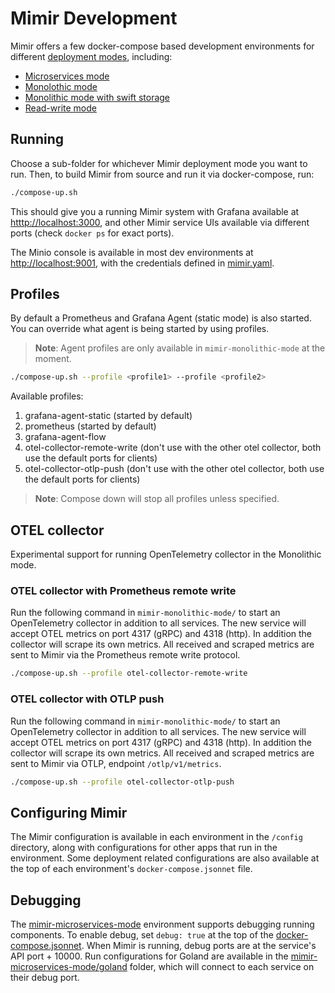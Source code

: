 # Mimir Development

Mimir offers a few docker-compose based development environments for different [deployment modes][deployment-modes], including:

- [Microservices mode](./mimir-microservices-mode)
- [Monolothic mode](./mimir-monolithic-mode)
- [Monolithic mode with swift storage](./mimir-monolithic-mode-with-swift-storage)
- [Read-write mode](./mimir-read-write-mode)

## Running

Choose a sub-folder for whichever Mimir deployment mode you want to run. Then, to build Mimir from source and run it via docker-compose, run:

```bash
./compose-up.sh
```

This should give you a running Mimir system with Grafana available at [htttp://localhost:3000](http://localhost:3000), and other Mimir service UIs available via different ports (check `docker ps` for exact ports).

The Minio console is available in most dev environments at [http://localhost:9001](http://localhost:9001), with the credentials defined in [mimir.yaml][minio-creds].

## Profiles

By default a Prometheus and Grafana Agent (static mode) is also started. You can override what agent is being started by using profiles.

> **Note**: Agent profiles are only available in `mimir-monolithic-mode` at the moment.

```bash
./compose-up.sh --profile <profile1> --profile <profile2>
```

Available profiles:

1. grafana-agent-static (started by default)
1. prometheus (started by default)
1. grafana-agent-flow
1. otel-collector-remote-write (don't use with the other otel collector, both use the default ports for clients)
1. otel-collector-otlp-push (don't use with the other otel collector, both use the default ports for clients)

> **Note**: Compose down will stop all profiles unless specified.

## OTEL collector

Experimental support for running OpenTelemetry collector in the Monolithic mode.

### OTEL collector with Prometheus remote write

Run the following command in `mimir-monolithic-mode/` to start an OpenTelemetry collector in addition to all services.
The new service will accept OTEL metrics on port 4317 (gRPC) and 4318 (http).
In addition the collector will scrape its own metrics.
All received and scraped metrics are sent to Mimir via the Prometheus remote write protocol.

```bash
./compose-up.sh --profile otel-collector-remote-write
```

### OTEL collector with OTLP push

Run the following command in `mimir-monolithic-mode/` to start an OpenTelemetry collector in addition to all services.
The new service will accept OTEL metrics on port 4317 (gRPC) and 4318 (http).
In addition the collector will scrape its own metrics.
All received and scraped metrics are sent to Mimir via OTLP, endpoint `/otlp/v1/metrics`.

```bash
./compose-up.sh --profile otel-collector-otlp-push
```

## Configuring Mimir

The Mimir configuration is available in each environment in the `/config` directory, along with configurations for other apps that run in the environment. Some deployment related configurations are also available at the top of each environment's `docker-compose.jsonnet` file.

## Debugging

The [mimir-microservices-mode](./mimir-microservices-mode) environment supports debugging running components. To enable debug, set `debug: true` at the top of the [docker-compose.jsonnet](./mimir-microservices-mode/docker-compose.jsonnet). When Mimir is running, debug ports are at the service's API port + 10000. Run configurations for Goland are available in the [mimir-microservices-mode/goland](./mimir-microservices-mode/goland) folder, which will connect to each service on their debug port.

[deployment-modes]: https://grafana.com/docs/mimir/latest/operators-guide/architecture/deployment-modes/
[minio-creds]: ./mimir-microservices-mode/config/mimir.yaml
